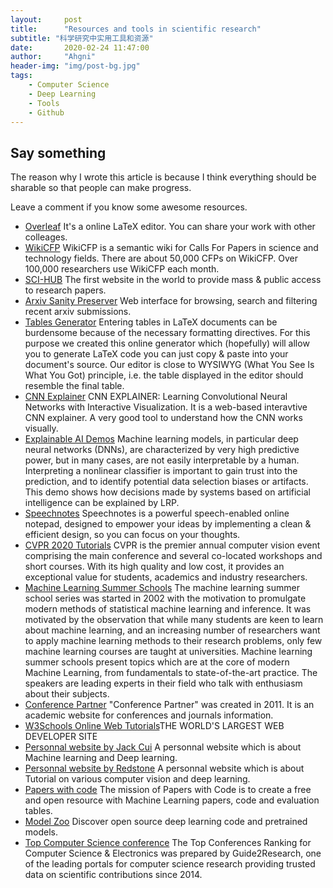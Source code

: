 ```yaml
---
layout:     post
title:      "Resources and tools in scientific research"
subtitle: "科学研究中实用工具和资源"
date:       2020-02-24 11:47:00
author:     "Ahgni"
header-img: "img/post-bg.jpg"
tags:
    - Computer Science
    - Deep Learning
    - Tools
    - Github
---
```





## Say something

The reason why I wrote this article is because I think everything should be sharable so that people can make progress. 

Leave a comment if you know some awesome resources.


* [Overleaf](https://www.overleaf.com/)
It's a online LaTeX editor. You can share your work with other colleages.
* [WikiCFP](http://www.wikicfp.com/cfp/)
WikiCFP is a semantic wiki for Calls For Papers in science and technology fields. There are about 50,000 CFPs on WikiCFP. Over 100,000 researchers use WikiCFP each month.
* [SCI-HUB](https://sci-hub.se/)
The first website in the world to provide mass & public access to research papers.
* [Arxiv Sanity Preserver](https://www.arxiv-sanity.com/)
Web interface for browsing, search and filtering recent arxiv submissions.
* [Tables Generator](https://www.tablesgenerator.com/)
Entering tables in LaTeX documents can be burdensome because of the necessary formatting directives. For this purpose we created this online generator which (hopefully) will allow you to generate LaTeX code you can just copy & paste into your document's source. Our editor is close to WYSIWYG (What You See Is What You Got) principle, i.e. the table displayed in the editor should resemble the final table.
* [CNN Explainer](https://poloclub.github.io/cnn-explainer/)
CNN EXPLAINER: Learning Convolutional Neural Networks with Interactive Visualization. It is a web-based interavtive CNN explainer. A very good tool to understand how the CNN works visually.
* [Explainable AI Demos](https://lrpserver.hhi.fraunhofer.de/)
Machine learning models, in particular deep neural networks (DNNs), are characterized by very high predictive power, but in many cases, are not easily interpretable by a human. Interpreting a nonlinear classifier is important to gain trust into the prediction, and to identify potential data selection biases or artifacts. This demo shows how decisions made by systems based on artificial intelligence can be explained by LRP.
* [Speechnotes](https://speechnotes.co/)
Speechnotes is a powerful speech-enabled online notepad, designed to empower your ideas by implementing a clean & efficient design, so you can focus on your thoughts.
* [CVPR 2020 Tutorials](http://cvpr2020.thecvf.com/program/tutorials)
CVPR is the premier annual computer vision event comprising the main conference and several co-located workshops and short courses. With its high quality and low cost, it provides an exceptional value for students, academics and industry researchers.
* [Machine Learning Summer Schools](http://mlss.cc/index.html)
The machine learning summer school series was started in 2002 with the motivation to promulgate modern methods of statistical machine learning and inference. It was motivated by the observation that while many students are keen to learn about machine learning, and an increasing number of researchers want to apply machine learning methods to their research problems, only few machine learning courses are taught at universities. Machine learning summer schools present topics which are at the core of modern Machine Learning, from fundamentals to state-of-the-art practice. The speakers are leading experts in their field who talk with enthusiasm about their subjects.
* [Conference Partner](https://www.myhuiban.com/) "Conference Partner" was created in 2011. It is an academic website for conferences and journals information.
* [W3Schools Online Web Tutorials](https://www.w3schools.com/)THE WORLD'S LARGEST WEB DEVELOPER SITE
* [Personnal website by Jack Cui](https://cuijiahua.com/) A personnal website which is about Machine learning and Deep learning.
* [Personnal website by Redstone](https://redstonewill.com/) A personnal website which is about Tutorial on various computer vision and deep learning.
* [Papers with code](https://paperswithcode.com/) The mission of Papers with Code is to create a free and open resource with Machine Learning papers, code and evaluation tables.
* [Model Zoo](https://modelzoo.co/) Discover open source deep learning code and pretrained models.
* [Top Computer Science conference](http://www.guide2research.com/topconf/) The Top Conferences Ranking for Computer Science & Electronics was prepared by Guide2Research, one of the leading portals for computer science research providing trusted data on scientific contributions since 2014.

